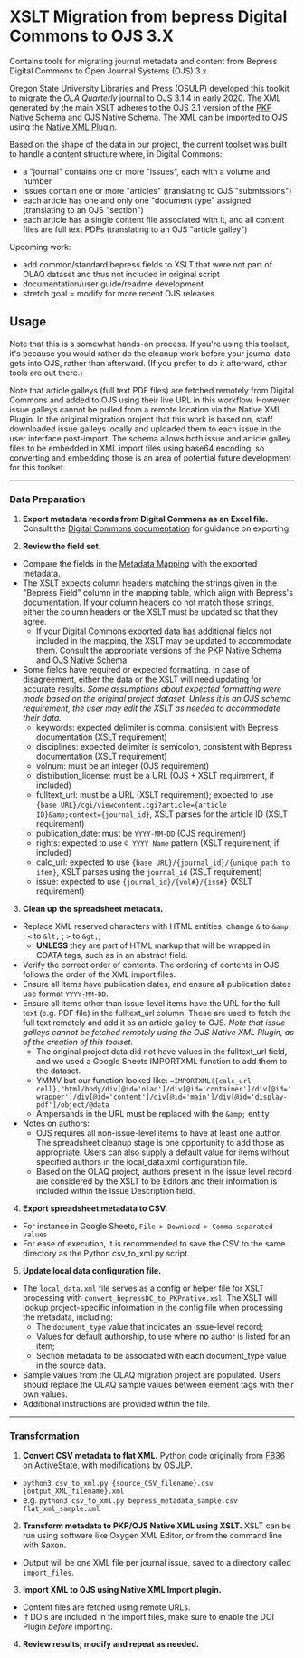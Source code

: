# XSLT Migration from bepress Digital Commons to OJS 3.X

Contains tools for migrating journal metadata and content from Bepress Digital Commons to Open Journal Systems (OJS) 3.x.

Oregon State University Libraries and Press (OSULP) developed this toolkit to migrate the _OLA Quarterly_ journal to OJS 3.1.4 in early 2020. The XML generated by the main XSLT adheres to the OJS 3.1 version of the [PKP Native Schema](https://github.com/pkp/pkp-lib/blob/main/plugins/importexport/native/pkp-native.xsd) and [OJS Native Schema](https://github.com/pkp/ojs/blob/main/plugins/importexport/native/native.xsd). The XML can be imported to OJS using the [Native XML Plugin](https://docs.pkp.sfu.ca/admin-guide/en/data-import-and-export#native-xml-plugin). 

Based on the shape of the data in our project, the current toolset was built to handle a content structure where, in Digital Commons:

- a "journal" contains one or more "issues", each with a volume and number
- issues contain one or more "articles" (translating to OJS "submissions")
- each article has one and only one "document type" assigned (translating to an OJS "section")
- each article has a single content file associated with it, and all content files are full text PDFs (translating to an OJS "article galley")

Upcoming work:

* add common/standard bepress fields to XSLT that were not part of OLAQ dataset and thus not included in original script
* documentation/user guide/readme development
* stretch goal = modify for more recent OJS releases

## Usage

Note that this is a somewhat hands-on process. If you're using this toolset, it's because you would rather do the cleanup work before your journal data gets into OJS, rather than afterward. (If you prefer to do it afterward, other tools are out there.)

Note that article galleys (full text PDF files) are fetched remotely from Digital Commons and added to OJS using their live URL in this workflow. However, issue galleys cannot be pulled from a remote location via the Native XML Plugin. In the original migration project that this work is based on, staff downloaded issue galleys locally and uploaded them to each issue in the user interface post-import. The schema allows both issue and article galley files to be embedded in XML import files using base64 encoding, so converting and embedding those is an area of potential future development for this toolset.  

- - - - - - - -

### Data Preparation

1. __Export metadata records from Digital Commons as an Excel file.__ Consult the [Digital Commons documentation](https://bepress.com/reference_guide_dc/batch-upload-export-revise/) for guidance on exporting. 

2. __Review the field set.__ 

- Compare the fields in the [Metadata Mapping](https://github.com/osulp/bepress-ojs-xslt/wiki/Metadata-Mapping) with the exported metadata.
- The XSLT expects column headers matching the strings given in the "Bepress Field" column in the mapping table, which align with Bepress's documentation. If your column headers do not match those strings, either the column headers or the XSLT must be updated so that they agree.
    - If your Digital Commons exported data has additional fields not included in the mapping, the XSLT may be updated to accommodate them. Consult the appropriate versions of the [PKP Native Schema](https://github.com/pkp/pkp-lib/blob/main/plugins/importexport/native/pkp-native.xsd) and [OJS Native Schema](https://github.com/pkp/ojs/blob/main/plugins/importexport/native/native.xsd).
- Some fields have required or expected formatting. In case of disagreement, either the data or the XSLT will need updating for accurate results. _Some assumptions about expected formatting were made based on the original project dataset. Unless it is an OJS schema requirement, the user may edit the XSLT as needed to accommodate their data._
    - keywords: expected delimiter is comma, consistent with Bepress documentation (XSLT requirement)
    - disciplines: expected delimiter is semicolon, consistent with Bepress documentation (XSLT requirement)
    - volnum: must be an integer (OJS requirement)
    - distribution_license: must be a URL (OJS + XSLT requirement, if included)
    - fulltext_url: must be a URL (XSLT requirement); expected to use `{base URL}/cgi/viewcontent.cgi?article={article ID}&amp;context={journal_id}`, XSLT parses for the article ID (XSLT requirement)
    - publication_date: must be `YYYY-MM-DD` (OJS requirement)
    - rights: expected to use `© YYYY Name` pattern (XSLT requirement, if included)
    - calc_url: expected to use `{base URL}/{journal_id}/{unique path to item}`, XSLT parses using the `journal_id` (XSLT requirement)
    - issue: expected to use `{journal_id}/{vol#}/{iss#}` (XSLT requirement)

3. __Clean up the spreadsheet metadata.__ 

- Replace XML reserved characters with HTML entities: change `&` to `&amp;` ; `<` to `&lt;` ; `>` to `&gt;`;
    - __UNLESS__ they are part of HTML markup that will be wrapped in CDATA tags, such as in an abstract field.
- Verify the correct order of contents. The ordering of contents in OJS follows the order of the XML import files.
- Ensure all items have publication dates, and ensure all publication dates use format `YYYY-MM-DD`.
- Ensure all items other than issue-level items have the URL for the full text (e.g. PDF file) in the fulltext_url column. These are used to fetch the full text remotely and add it as an article galley to OJS. _Note that issue galleys cannot be fetched remotely using the OJS Native XML Plugin, as of the creation of this toolset._
    - The original project data did not have values in the fulltext_url field, and we used a Google Sheets IMPORTXML function to add them to the dataset. 
    - YMMV but our function looked like: `=IMPORTXML({calc_url cell},"html/body/div[@id='olaq']/div[@id='container']/div[@id='wrapper']/div[@id='content']/div[@id='main']/div[@id='display-pdf']/object/@data`
    - Ampersands in the URL must be replaced with the `&amp;` entity
- Notes on authors: 
    - OJS requires all non-issue-level items to have at least one author. The spreadsheet cleanup stage is one opportunity to add those as appropriate. Users can also supply a default value for items without specified authors in the local_data.xml configuration file.
    - Based on the OLAQ project, authors present in the issue level record are considered by the XSLT to be Editors and their information is included within the Issue Description field.   

4. __Export spreadsheet metadata to CSV.__

- For instance in Google Sheets, `File > Download > Comma-separated values` 
- For ease of execution, it is recommended to save the CSV to the same directory as the Python csv_to_xml.py script.

5. __Update local data configuration file.__ 

- The `local_data.xml` file serves as a config or helper file for XSLT processing with `convert_bepressDC_to_PKPnative.xsl`. The XSLT will lookup project-specific information in the config file when processing the metadata, including:
    - The `document_type` value that indicates an issue-level record;
    - Values for default authorship, to use where no author is listed for an item;
    - Section metadata to be associated with each document_type value in the source data.
- Sample values from the OLAQ migration project are populated. Users should replace the OLAQ sample values between element tags with their own values.
- Additional instructions are provided within the file.

- - - - -

### Transformation

1. __Convert CSV metadata to flat XML.__ Python code originally from [FB36 on ActiveState](https://code.activestate.com/recipes/577423-convert-csv-to-xml/), with modifications by OSULP.

- `python3 csv_to_xml.py {source_CSV_filename}.csv {output_XML_filename}.xml`
- e.g. `python3 csv_to_xml.py bepress_metadata_sample.csv flat_xml_sample.xml`

2. __Transform metadata to PKP/OJS Native XML using XSLT.__ XSLT can be run using software like Oxygen XML Editor, or from the command line with Saxon. 

- Output will be one XML file per journal issue, saved to a directory called `import_files`.

3. __Import XML to OJS using Native XML Import plugin.__ 

- Content files are fetched using remote URLs.  
- If DOIs are included in the import files, make sure to enable the DOI Plugin _before_ importing. 
    
4. __Review results; modify and repeat as needed.__
